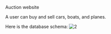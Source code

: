 Auction website

A user can buy and sell cars, boats, and planes.

Here is the database schema:
![2](https://github.com/markdoughten/cs527/blob/schema/docs/images/schema_diagram.png)
